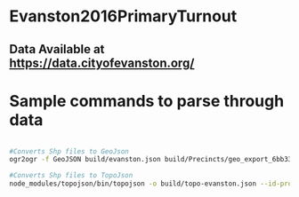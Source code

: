 # Evanston2016PrimaryTurnout
## Data Available at https://data.cityofevanston.org/ 

# Sample commands to parse through data #

```bash 

#Converts Shp files to GeoJson
ogr2ogr -f GeoJSON build/evanston.json build/Precincts/geo_export_6bb336c6-7ecd-45cf-8f19-69685f6b3170.shp -clipsrc -87.7324, 42.0191, -87.6650, 42.0718

#Converts Shp files to TopoJson
node_modules/topojson/bin/topojson -o build/topo-evanston.json --id-property='precinct,precinct' --external-properties='Presidential_Primary_Turnout_2016.csv' --properties="precinct=precinct,RegisteredVoters=+RegisteredVoters,BallotsCast=+BallotsCast" --projection='d3.geo.mercator().scale(400000).center([-87.6866, 42.0566])' build/evanston.json 


```
